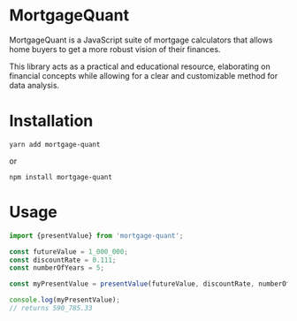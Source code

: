 # MortgageQuant

MortgageQuant is a JavaScript suite of mortgage calculators that allows home
buyers to get a more robust vision of their finances.

This library acts as a practical and educational resource, elaborating on
financial concepts while allowing for a clear and customizable method for data
analysis. 

# Installation

    yarn add mortgage-quant
    
or

    npm install mortgage-quant


# Usage

```javascript
import {presentValue} from 'mortgage-quant';

const futureValue = 1_000_000;
const discountRate = 0.111;
const numberOfYears = 5;

const myPresentValue = presentValue(futureValue, discountRate, numberOfYears);

console.log(myPresentValue);
// returns 590_785.33

```
